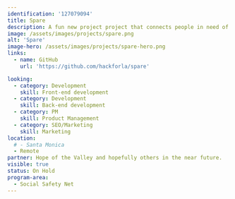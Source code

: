 ```yaml
---
identification: '127079094'
title: Spare
description: A fun new project project that connects people in need of clothing and other essentials with people in the community who have things to spare. It's kind of like one on one Goodwill. The main objective is to foster interactions between the housed and unhoused. The donation is the mechanism for building these connections throughout our community.
image: /assets/images/projects/spare.png
alt: 'Spare'
image-hero: /assets/images/projects/spare-hero.png
links:
  - name: GitHub
    url: 'https://github.com/hackforla/spare'

looking: 
  - category: Development
    skill: Front-end development 
  - category: Development
    skill: Back-end development 
  - category: PM
    skill: Product Management 
  - category: SEO/Marketing
    skill: Marketing
location: 
  # - Santa Monica
  - Remote
partner: Hope of the Valley and hopefully others in the near future.
visible: true
status: On Hold
program-area:  
  - Social Safety Net
---
```


